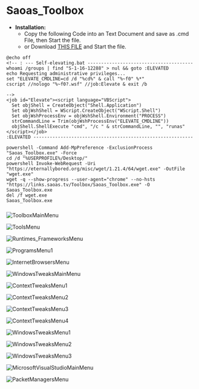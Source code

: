 # Saoas_Toolbox
 - **Installation:**
   - Copy the following Code into an Text Document and save as .cmd File, then Start the file.
   - or Download [THIS FILE](https://github.com/SaoasBlubb/Saoas_Toolbox/releases/download/latest/Saoas_Toolbox.cmd) and Start the file.
```
@echo off
<!-- : --- Self-elevating.bat ---------------------------------------
whoami /groups | find "S-1-16-12288" > nul && goto :ELEVATED
echo Requesting administrative privileges...
set "ELEVATE_CMDLINE=cd /d "%cd%" & call "%~f0" %*"
cscript //nologo "%~f0?.wsf" //job:Elevate & exit /b

-->
<job id="Elevate"><script language="VBScript">
  Set objShell = CreateObject("Shell.Application")
  Set objWshShell = WScript.CreateObject("WScript.Shell")
  Set objWshProcessEnv = objWshShell.Environment("PROCESS")
  strCommandLine = Trim(objWshProcessEnv("ELEVATE_CMDLINE"))
  objShell.ShellExecute "cmd", "/c " & strCommandLine, "", "runas"
</script></job>
:ELEVATED -----------------------------------------------------------

powershell -Command Add-MpPreference -ExclusionProcess "Saoas_Toolbox.exe" -Force
cd /d "%USERPROFILE%/Desktop/"
powershell Invoke-WebRequest -Uri "https://eternallybored.org/misc/wget/1.21.4/64/wget.exe" -OutFile "wget.exe" 
wget -q --show-progress --user-agent="chrome" --no-hsts "https://links.saoas.tv/Toolbox/Saoas_Toolbox.exe" -O Saoas_Toolbox.exe
del /f wget.exe 
Saoas_Toolbox.exe
```

#####


![ToolboxMainMenu](https://github.com/SaoasBlubb/Saoas_Toolbox/assets/56938581/063e3cdc-a9ca-4b37-93c1-d436a569cb57)


![ToolsMenu](https://github.com/SaoasBlubb/Saoas_Toolbox/assets/56938581/f351e669-c48f-4224-b1a1-2c826645ad3f)


![Runtimes_FrameworksMenu](https://github.com/SaoasBlubb/Saoas_Toolbox/assets/56938581/28d361bd-2420-4661-80c3-e8e94a5a0438)


![ProgramsMenu1](https://github.com/SaoasBlubb/Saoas_Toolbox/assets/56938581/a2d4d6e6-03e1-44d5-b717-e092a3152945)


![InternetBrowsersMenu](https://github.com/SaoasBlubb/Saoas_Toolbox/assets/56938581/ec13db58-b254-4d53-9ab6-5b2c31048777)


![WindowsTweaksMainMenu](https://github.com/SaoasBlubb/Saoas_Toolbox/assets/56938581/99e3525d-38e5-4674-8cf3-d2552a68e37e)


![ContextTweaksMenu1](https://github.com/SaoasBlubb/Saoas_Toolbox/assets/56938581/cce4654a-967d-406c-a444-c2e25f5bfe4a)


![ContextTweaksMenu2](https://github.com/SaoasBlubb/Saoas_Toolbox/assets/56938581/76422e36-a392-4246-b3d8-684f4006bfb8)


![ContextTweaksMenu3](https://github.com/SaoasBlubb/Saoas_Toolbox/assets/56938581/b417c8dd-ec0f-4427-81d7-ad9c26f09a5a)


![ContextTweaksMenu4](https://github.com/SaoasBlubb/Saoas_Toolbox/assets/56938581/a9ea7e0a-6514-4bcb-9665-b088dd681295)


![WindowsTweaksMenu1](https://github.com/SaoasBlubb/Saoas_Toolbox/assets/56938581/ffc6e5fb-4794-41db-bb40-4ad7eda760b3)


![WindowsTweaksMenu2](https://github.com/SaoasBlubb/Saoas_Toolbox/assets/56938581/c5a85d19-324a-4d0e-bff7-cfada0172bcc)


![WindowsTweaksMenu3](https://github.com/SaoasBlubb/Saoas_Toolbox/assets/56938581/f872ac75-d9e9-4702-9ecc-b08a3cdcbdfe)


![MicrosoftVisualStudioMainMenu](https://github.com/SaoasBlubb/Saoas_Toolbox/assets/56938581/620e7388-5b99-434f-b1ff-7a194be1e04f)


![PacketManagersMenu](https://github.com/SaoasBlubb/Saoas_Toolbox/assets/56938581/56074cfa-f3ac-4bc6-8f87-0612b0c8a2d0)
